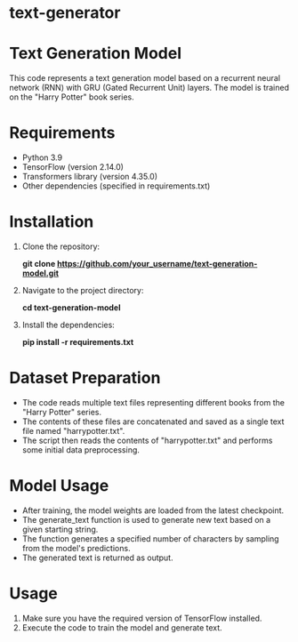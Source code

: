 # text-generator
# Text Generation Model
This code represents a text generation model based on a recurrent neural network (RNN) with GRU (Gated Recurrent Unit) layers. The model is trained on the "Harry Potter" book series.
# Requirements
- Python 3.9
- TensorFlow (version 2.14.0)
- Transformers library (version 4.35.0)
- Other dependencies (specified in requirements.txt)

# Installation
1. Clone the repository:
    
    **git clone https://github.com/your_username/text-generation-model.git**

   
2. Navigate to the project directory:
   
   **cd text-generation-model**

3. Install the dependencies:

     **pip install -r requirements.txt**


# Dataset Preparation
- The code reads multiple text files representing different books from the "Harry Potter" series.
- The contents of these files are concatenated and saved as a single text file named "harrypotter.txt".
- The script then reads the contents of "harrypotter.txt" and performs some initial data preprocessing.


# Model Usage
- After training, the model weights are loaded from the latest checkpoint.
- The generate_text function is used to generate new text based on a given starting string.
- The function generates a specified number of characters by sampling from the model's predictions.
- The generated text is returned as output.



# Usage
1. Make sure you have the required version of TensorFlow installed.
2. Execute the code to train the model and generate text.
